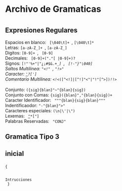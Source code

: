 # Archivo de Gramaticas <h1> 

Expresiones Regulares
-------
Espacios en blanco: <code> [\040\t]+ </code>, <code>[\040\t]* </code> <br>
Letras: <code>[a-zA-Z_]+ </code>, <code>[a-zA-Z_]</code> <br>
Digitos: <code>[0-9]+ </code>, <code> [0-9] </code> <br>
Decimales: <code> [0-9]+("."[  |0-9]+)? </code> <br>
Signos: <code>[!\"\'%+"|"¿¡#$&.+*_] </code>, <code> [!-"}"\040] </code> <br>
Saltos Multilinea: <code>"<!" </code>, <code>"!>" </code> <br>
Caracter: <code>[\']([^\t\'\"\n]|(\\\")|(\\n)|(\\\')|(\\t))?[\']</code><br>
Comentario Multilinea: <code><!<*([^<!]|[^!]"<"|"!"[^>])*!*!> </code> <br>
Conjunto: <code>({sig}{blan}"~"{blan}{sig}) </code> <br>
Conjunto con Comas: <code>{sig}({blan}","{blan}{sig})+ </code> <br>
Caracter Identificador: <code> "\""{blan}{sig}{blan}"\"" </code> <br>
Indentificaodor: <code>"-"{blan}">"</code> <br>
Caracteres especiales: <code>(\\n|\\\'|\\\") </code> <br>
Lexemas: <code> [\"](((\\\")|(\\n)|(\\\'))|[^\\\"\n])*[\"] </code> <br>
Palabras Reservadas: <code> "CONJ" </code> <br>

Gramatica Tipo 3
--------
## inicial <h3>

<code>{<br>  
    Intrucciones <br>
}<code> <br>